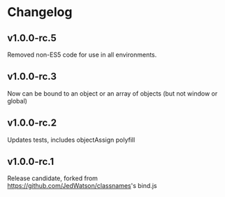 # Changelog

## v1.0.0-rc.5

Removed non-ES5 code for use in all environments.

## v1.0.0-rc.3

Now can be bound to an object or an array of objects (but not window or global)

## v1.0.0-rc.2

Updates tests, includes objectAssign polyfill

## v1.0.0-rc.1

Release candidate, forked from <https://github.com/JedWatson/classnames>'s bind.js
